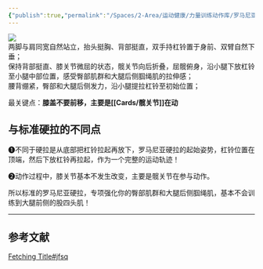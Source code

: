```yaml
---
{"publish":true,"permalink":"/Spaces/2-Area/运动健康/力量训练动作库/罗马尼亚硬拉.md","created":"2025-07-12","modified":"2025-07-12","published":"2025-07-12T18:41:20.360+08:00","cssclasses":""}
---
```



![](https://img.oldwinter.top/20220904214914.png)  
两脚与肩同宽自然站立，抬头挺胸、背部挺直，双手持杠铃置于身前、双臂自然下垂；  
保持背部挺直、膝关节微屈的状态，髋关节向后折叠，屈髋俯身，沿小腿下放杠铃至小腿中部位置，感受臀部肌群和大腿后侧腘绳肌的拉伸感；  
腰背绷紧，臀部和大腿后侧发力，沿小腿提拉杠铃至初始位置；

最关键点：**膝盖不要前移，主要是[[Cards/髋关节]]在动**

## 与标准硬拉的不同点

❶不同于硬拉是从底部把杠铃拉起再放下，罗马尼亚硬拉的起始姿势，杠铃位置在顶端，然后下放杠铃再拉起，作为一个完整的运动轨迹！

❷动作过程中，膝关节基本不发生改变，主要是髋关节在参与动作。

所以标准的罗马尼亚硬拉，专项强化你的臀部肌群和大腿后侧腘绳肌，基本不会训练到大腿前侧的股四头肌！

---

## 参考文献

[Fetching Title#jfsq](https://zhuanlan.zhihu.com/p/22250124)
